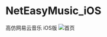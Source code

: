 # NetEasyMusic_iOS
高仿网易云音乐 iOS版
![首页](https://github.com/xnye/NetEasyMusic_iOS/blob/master/Screenshot/discover_page.png)
